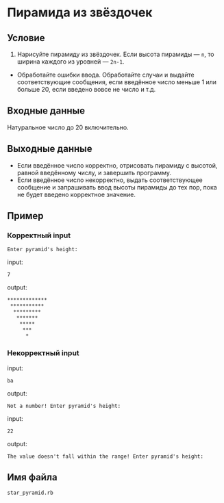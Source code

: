 # Пирамида из звёздочек

## Условие

1. Нарисуйте пирамиду из звёздочек. Если высота пирамиды — `n`, то ширина каждого из уровней — `2n-1`.
* Обработайте ошибки ввода. Обработайте случаи и выдайте соответствующие сообщения, если введённое число меньше 1 или больше 20, если введено вовсе не число и т.д.

## Входные данные

Натуральное число до 20 включительно.

## Выходные данные

* Если введённое число корректно, отрисовать пирамиду с высотой, равной введённому числу, и завершить программу.
* Если введённое число некорректно, выдать соответствующее сообщение и запрашивать ввод высоты пирамиды до тех пор, пока не будет введено корректное значение.

## Пример

### Корректный input

```
Enter pyramid's height:
```

input:

`7`

output:

```
*************
 ***********
  *********
   *******
    *****
     ***
      *
```

### Некорректный input

input:

`ba`

output:

```
Not a number! Enter pyramid's height:
```

input:

`22`

output:

```
The value doesn't fall within the range! Enter pyramid's height:
```


## Имя файла

`star_pyramid.rb`
